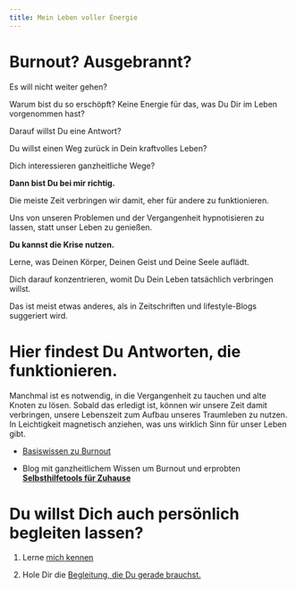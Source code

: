```yaml
---
title: Mein Leben voller Energie
---
```


# Burnout? Ausgebrannt?  
Es will nicht weiter gehen?

Warum bist du so erschöpft? Keine Energie für das, was Du Dir im Leben vorgenommen hast?

Darauf willst Du eine Antwort? 

Du willst einen Weg zurück in Dein kraftvolles Leben? 

Dich interessieren ganzheitliche Wege?

**Dann bist Du bei mir richtig.**

Die meiste Zeit verbringen wir damit, eher für andere zu funktionieren. 

Uns von unseren Problemen und der Vergangenheit hypnotisieren zu lassen, statt unser Leben zu genießen. 

**Du kannst die Krise nutzen.**

Lerne, was Deinen Körper, Deinen Geist und Deine Seele auflädt. 

Dich darauf konzentrieren, womit Du Dein Leben tatsächlich verbringen willst. 

Das ist meist etwas anderes, als in Zeitschriften und lifestyle-Blogs suggeriert wird. 

# Hier findest Du Antworten, die funktionieren. 

Manchmal ist es notwendig, in die Vergangenheit zu tauchen und alte Knoten zu lösen. Sobald das erledigt ist, können wir unsere Zeit damit verbringen, unsere Lebenszeit zum Aufbau unseres Traumleben zu nutzen. In Leichtigkeit magnetisch anziehen, was uns wirklich Sinn für unser Leben gibt. 

- [Basiswissen zu Burnout](/)

- Blog mit ganzheitlichem Wissen um Burnout und erprobten **[Selbsthilfetools für Zuhause](/)**

# Du willst Dich auch persönlich begleiten lassen? 

1. Lerne [mich kennen](/about/) 

2. Hole Dir die [Begleitung, die Du gerade brauchst.](/) 


